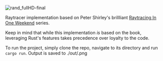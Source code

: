 ![rand_fullHD-final](https://github.com/nico-mayora/RaytracingOneWeekend/assets/68969663/3c20e8ef-2179-4032-9bba-31e113caeae3)

Raytracer implementation based on Peter Shirley's brillliant [Raytracing In One Weekend](https://raytracing.github.io/books/RayTracingInOneWeekend.html) series.

Keep in mind that while this implementation *is* based on the book, leveraging Rust's features takes precedence over loyalty to the code.

To run the project, simply clone the repo, navigate to its directory and run `cargo run`. Output is saved to ./out/<DATETIME>.png
